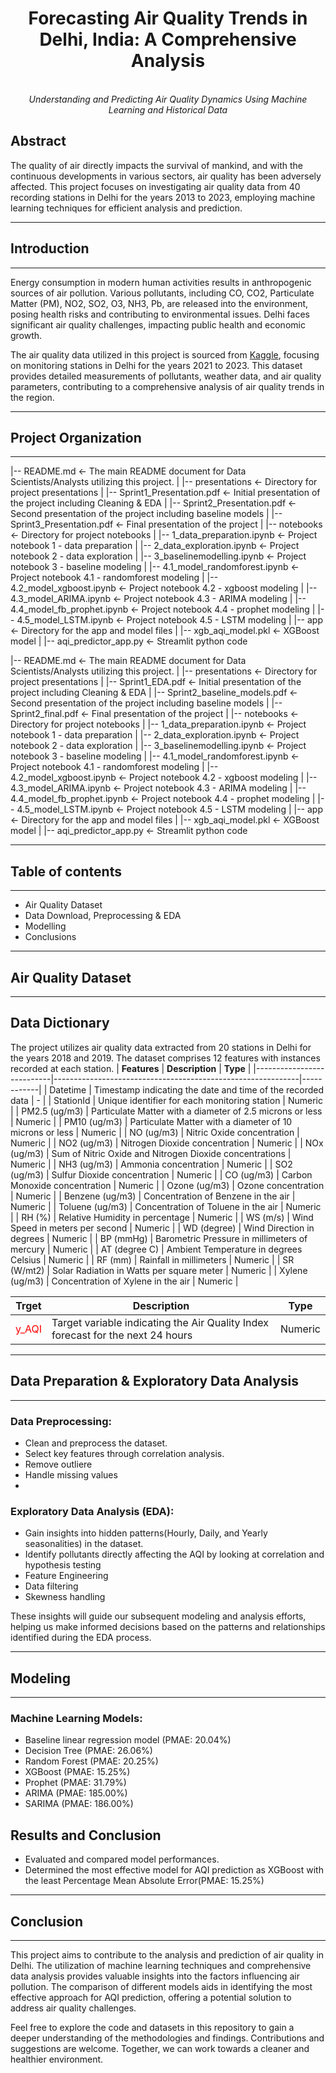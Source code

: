 <h1 align="center">Forecasting Air Quality Trends in Delhi, India: A Comprehensive Analysis</h1>
<p align="center">
  <br>
  <em>Understanding and Predicting Air Quality Dynamics Using Machine Learning and Historical Data</em>
  <br>
</p>

## Abstract
The quality of air directly impacts the survival of mankind, and with the continuous developments in various sectors, air quality has been adversely affected. This project focuses on investigating air quality data from 40 recording stations in Delhi for the years 2013 to 2023, employing machine learning techniques for efficient analysis and prediction.

**************************************************************

## Introduction

**************************************************************

Energy consumption in modern human activities results in anthropogenic sources of air pollution. Various pollutants, including CO, CO2, Particulate Matter (PM), NO2, SO2, O3, NH3, Pb, are released into the environment, posing health risks and contributing to environmental issues. Delhi faces significant air quality challenges, impacting public health and economic growth.

The air quality data utilized in this project is sourced from [Kaggle](https://www.kaggle.com/datasets/abhisheksjha/time-series-air-quality-data-of-india-2010-2023), focusing on  monitoring stations in Delhi for the years 2021 to 2023. This dataset provides detailed measurements of pollutants, weather data, and air quality parameters, contributing to a comprehensive analysis of air quality trends in the region.

**************************************************************

## Project Organization

**************************************************************

|-- README.md <- The main README document for Data Scientists/Analysts utilizing this project.
|
|-- presentations <- Directory for project presentations
| |-- Sprint1_Presentation.pdf <- Initial presentation of the project including Cleaning & EDA
| |-- Sprint2_Presentation.pdf <- Second presentation of the project including baseline models
| |-- Sprint3_Presentation.pdf <- Final presentation of the project
|
|-- notebooks <- Directory for project notebooks
| |-- 1_data_preparation.ipynb <- Project notebook 1 - data preparation
| |-- 2_data_exploration.ipynb <- Project notebook 2 - data exploration
| |-- 3_baselinemodelling.ipynb <- Project notebook 3 - baseline modeling
| |-- 4.1_model_randomforest.ipynb <- Project notebook 4.1 - randomforest modeling
| |-- 4.2_model_xgboost.ipynb <- Project notebook 4.2 - xgboost modeling
| |-- 4.3_model_ARIMA.ipynb <- Project notebook 4.3 - ARIMA modeling
| |-- 4.4_model_fb_prophet.ipynb <- Project notebook 4.4 - prophet modeling
| |-- 4.5_model_LSTM.ipynb <- Project notebook 4.5 - LSTM modeling
|
|-- app <- Directory for the app and model files
| |-- xgb_aqi_model.pkl <- XGBoost model
| |-- aqi_predictor_app.py <- Streamlit python code


\|-- README.md <- The main README document for Data Scientists/Analysts utilizing this project.
|
\|-- presentations <- Directory for project presentations
\|   \|-- Sprint1_EDA.pdf <- Initial presentation of the project including Cleaning & EDA
\|   \|-- Sprint2_baseline_models.pdf <- Second presentation of the project including baseline models
\|   \|-- Sprint2_final.pdf <- Final presentation of the project
|
\|-- notebooks <- Directory for project notebooks
\|   \|-- 1_data_preparation.ipynb <- Project notebook 1 - data preparation
\|   \|-- 2_data_exploration.ipynb <- Project notebook 2 - data exploration
\|   \|-- 3_baselinemodelling.ipynb <- Project notebook 3 - baseline modeling
\|   \|-- 4.1_model_randomforest.ipynb <- Project notebook 4.1 - randomforest modeling
\|   \|-- 4.2_model_xgboost.ipynb <- Project notebook 4.2 - xgboost modeling
\|   \|-- 4.3_model_ARIMA.ipynb <- Project notebook 4.3 - ARIMA modeling
\|   \|-- 4.4_model_fb_prophet.ipynb <- Project notebook 4.4 - prophet modeling
\|   \|-- 4.5_model_LSTM.ipynb <- Project notebook 4.5 - LSTM modeling
|
\|-- app <- Directory for the app and model files
\|   \|-- xgb_aqi_model.pkl <- XGBoost model
\|   \|-- aqi_predictor_app.py <- Streamlit python code

**************************************************************

## Table of contents

**************************************************************
- Air Quality Dataset
- Data Download, Preprocessing & EDA
- Modelling
- Conclusions

**************************************************************

## Air Quality Dataset

**************************************************************

## Data Dictionary
The project utilizes air quality data extracted from 20 stations in Delhi for the years 2018 and 2019. The dataset comprises 12 features with instances recorded at each station.
| **Features**              | **Description**                                             | **Type**   |
|---------------------------|-------------------------------------------------------------|------------|
| Datetime                  | Timestamp indicating the date and time of the recorded data | -          |
| StationId                 | Unique identifier for each monitoring station               | Numeric    |
| PM2.5 (ug/m3)             | Particulate Matter with a diameter of 2.5 microns or less   | Numeric    |
| PM10 (ug/m3)              | Particulate Matter with a diameter of 10 microns or less   | Numeric    |
| NO (ug/m3)                | Nitric Oxide concentration                                  | Numeric    |
| NO2 (ug/m3)               | Nitrogen Dioxide concentration                               | Numeric    |
| NOx (ug/m3)               | Sum of Nitric Oxide and Nitrogen Dioxide concentrations     | Numeric    |
| NH3 (ug/m3)               | Ammonia concentration                                       | Numeric    |
| SO2 (ug/m3)               | Sulfur Dioxide concentration                                | Numeric    |
| CO (ug/m3)                | Carbon Monoxide concentration                               | Numeric    |
| Ozone (ug/m3)             | Ozone concentration                                         | Numeric    |
| Benzene (ug/m3)           | Concentration of Benzene in the air                          | Numeric    |
| Toluene (ug/m3)           | Concentration of Toluene in the air                          | Numeric    |
| RH (%)                    | Relative Humidity in percentage                             | Numeric    |
| WS (m/s)                  | Wind Speed in meters per second                              | Numeric    |
| WD (degree)               | Wind Direction in degrees                                   | Numeric    |
| BP (mmHg)                 | Barometric Pressure in millimeters of mercury               | Numeric    |
| AT (degree C)             | Ambient Temperature in degrees Celsius                      | Numeric    |
| RF (mm)                   | Rainfall in millimeters                                     | Numeric    |
| SR (W/mt2)                | Solar Radiation in Watts per square meter                    | Numeric    |
| Xylene (ug/m3)           | Concentration of Xylene in the air                            | Numeric    |

| **Trget**              | **Description**                                             | **Type**   |
|---------------------------|-------------------------------------------------------------|------------|
| <span style="color: #FF0000;">y_AQI</span>     | Target variable indicating the Air Quality Index forecast for the next 24 hours| Numeric    |

**************************************************************

## Data Preparation & Exploratory Data Analysis

**************************************************************

### Data Preprocessing:
- Clean and preprocess the dataset.
- Select key features through correlation analysis.
- Remove outliere
- Handle missing values
- 
### Exploratory Data Analysis (EDA):
- Gain insights into hidden patterns(Hourly, Daily, and Yearly seasonalities) in the dataset.
- Identify pollutants directly affecting the AQI by looking at correlation and hypothesis testing
- Feature Engineering
- Data filtering
- Skewness handling

These insights will guide our subsequent modeling and analysis efforts, helping us make informed decisions based on the patterns and relationships identified during the EDA process.

**************************************************************

## Modeling

**************************************************************

### Machine Learning Models:
- Baseline linear regression model (PMAE: 20.04%)
- Decision Tree (PMAE: 26.06%)
- Random Forest (PMAE: 20.25%)
- XGBoost (PMAE: 15.25%)
- Prophet (PMAE: 31.79%)
- ARIMA (PMAE: 185.00%)
- SARIMA (PMAE: 186.00%)

## Results and Conclusion
- Evaluated and compared model performances.
- Determined the most effective model for AQI prediction as XGBoost with the least Percentage Mean Absolute Error(PMAE: 15.25%)
**************************************************************

## Conclusion

**************************************************************

This project aims to contribute to the analysis and prediction of air quality in Delhi. The utilization of machine learning techniques and comprehensive data analysis provides valuable insights into the factors influencing air pollution. The comparison of different models aids in identifying the most effective approach for AQI prediction, offering a potential solution to address air quality challenges.

Feel free to explore the code and datasets in this repository to gain a deeper understanding of the methodologies and findings. Contributions and suggestions are welcome. Together, we can work towards a cleaner and healthier environment.
